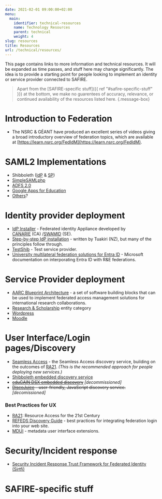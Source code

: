```yaml
---
date: 2021-02-01 09:00:00+02:00
menu:
  main:
    identifier: technical-resources
    name: Technology Resources
    parent: technical
    weight: 4
slug: resources
title: Resources
url: /technical/resources/
---
```


This page contains links to more information and technical resources. It will be expanded as time passes, and stuff here may change significantly. The idea is to provide a starting point for people looking to implement an identity or service provider connected to SAFIRE.

> Apart from the [SAFIRE-specific stuff]({{ ref "#safire-specific-stuff" }}) at the bottom, we make no guarentees of accuracy, relevance, or continued availability of the resources listed here.
{.message-box}

# Introduction to Federation

  * The NSRC & GÉANT have produced an excellent series of videos giving a broad introductory overview of federation topics, which are available at [https://learn.nsrc.org/FedIdM](https://learn.nsrc.org/FedIdM).

# SAML2 Implementations

  * Shibboleth ([IdP](https://shibboleth.net/products/identity-provider) & [SP](https://shibboleth.net/products/service-provider))
  * [SimpleSAMLphp](https://simplesamlphp.org/)
  * [ADFS 2.0](https://technet.microsoft.com/en-us/windowsserver/dd448613.aspx)
  * [Google Apps for Education](https://support.google.com/a/topic/6194927)
  * [Others](https://en.wikipedia.org/wiki/SAML-based_products_and_services)?

# Identity provider deployment

  * [IdP Installer](https://github.com/idp-installer-manager/idp-installer-global) - Federated identity Appliance developed by [CANARIE](https://www.canarie.ca/identity/) (CA) /[SWAMID](http://www.swamid.se/) (SE).
  * [Step-by-step IdP installation](https://tuakiri.ac.nz/confluence/display/Tuakiri/Installing+a+Shibboleth+3.x+IdP) - written by Tuakiri (NZ), but many of the principles follow through.
  * [TestShib](http://www.testshib.org/) - Test service provider.
  * [University multilateral federation solutions for Entra ID](https://learn.microsoft.com/en-us/entra/architecture/multilateral-federation-introduction) - Microsoft documentation on interporating Entra ID with R&E federations.

# Service Provider deployment

  * [AARC Blueprint Architecture](https://aarc-project.eu/architecture/) - a set of software building blocks that can be used to implement federated access management solutions for international research collaborations.
  * [Research & Scholarship](https://wiki.refeds.org/display/ENT/Research+and+Scholarship+FAQ) entity category
  * [Wordpress](https://wordpress.org/plugins/shibboleth/)
  * [Moodle](https://docs.moodle.org/31/en/Shibboleth)

# User Interface/Login pages/Discovery

  * [Seamless Access](https://seamlessaccess.org/) - the Seamless Access discovery service, building on the outcomes of [RA21](https://ra21.org/). _(This is the recommended approach for people deploying new services.)_
  * [Shibboleth embedded discovery service](https://wiki.shibboleth.net/confluence/display/EDS10/Embedded+Discovery+Service)
  * ~~[eduGAIN DSX embedded discovery](https://wiki.geant.org/display/eduGAIN/Embedded+Discovery)~~ *[decommissioned]*
  * ~~[DiscoJuice](http://discojuice.org/) - user-friendly, JavaScript discovery service.~~ *[decomissioned]*

### Best Practices for UX
  * [RA21](https://ra21.org/): Resource Access for the 21st Century
  * [REFEDS Discovery Guide](https://discovery.refeds.org/) - best practices for integrating federation login into your web site.
  * [MDUI](https://wiki.refeds.org/display/FBP/MDUI+Advice) - metadata user interface extensions.

# Security/Incident response

  * [Security Incident Response Trust Framework for Federated Identity (Sirtfi)](https://refeds.org/sirtfi)

# SAFIRE-specific stuff

